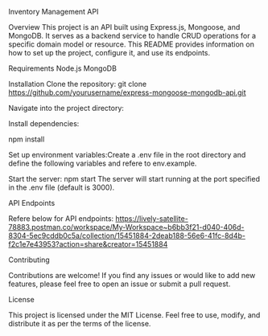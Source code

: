Inventory Management API

Overview
This project is an API built using Express.js, Mongoose, and MongoDB. It serves as a backend service to handle CRUD operations for a specific domain model or resource. This README provides information on how to set up the project, configure it, and use its endpoints.

Requirements
Node.js
MongoDB

Installation
Clone the repository:
git clone https://github.com/yourusername/express-mongoose-mongodb-api.git

Navigate into the project directory:

Install dependencies:

npm install

Set up environment variables:Create a .env file in the root directory and define the following variables and refere to env.example. 

Start the server:
npm start
The server will start running at the port specified in the .env file (default is 3000).

API Endpoints

Refere below for API endpoints:
https://lively-satellite-78883.postman.co/workspace/My-Workspace~b6bb3f21-d040-406d-8304-5ec9cddb0c5a/collection/15451884-2deab188-56e6-41fc-8d4b-f2c1e7e43953?action=share&creator=15451884

Contributing

Contributions are welcome! If you find any issues or would like to add new features, please feel free to open an issue or submit a pull request.

License

This project is licensed under the MIT License. Feel free to use, modify, and distribute it as per the terms of the license.






